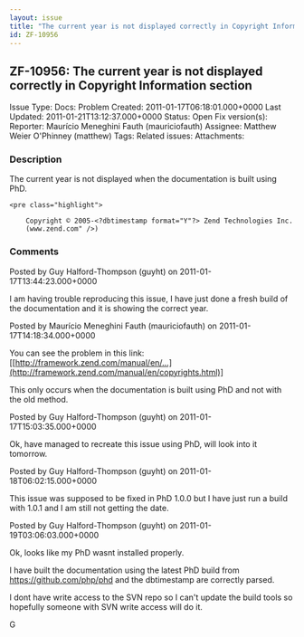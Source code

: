 ```yaml
---
layout: issue
title: "The current year is not displayed correctly in Copyright Information section"
id: ZF-10956
---
```


ZF-10956: The current year is not displayed correctly in Copyright Information section
--------------------------------------------------------------------------------------

 Issue Type: Docs: Problem Created: 2011-01-17T06:18:01.000+0000 Last Updated: 2011-01-21T13:12:37.000+0000 Status: Open Fix version(s): 
 Reporter:  Maurício Meneghini Fauth (mauriciofauth)  Assignee:  Matthew Weier O'Phinney (matthew)  Tags: 
 Related issues: 
 Attachments: 
### Description

The current year is not displayed when the documentation is built using PhD.

 
    <pre class="highlight">
    
        Copyright © 2005-<?dbtimestamp format="Y"?> Zend Technologies Inc.
        (www.zend.com" />)


 

 

### Comments

Posted by Guy Halford-Thompson (guyht) on 2011-01-17T13:44:23.000+0000

I am having trouble reproducing this issue, I have just done a fresh build of the documentation and it is showing the correct year.

 

 

Posted by Maurício Meneghini Fauth (mauriciofauth) on 2011-01-17T14:18:34.000+0000

You can see the problem in this link: [[http://framework.zend.com/manual/en/…](http://framework.zend.com/manual/en/copyrights.html)]

This only occurs when the documentation is built using PhD and not with the old method.

 

 

Posted by Guy Halford-Thompson (guyht) on 2011-01-17T15:03:35.000+0000

Ok, have managed to recreate this issue using PhD, will look into it tomorrow.

 

 

Posted by Guy Halford-Thompson (guyht) on 2011-01-18T06:02:15.000+0000

This issue was supposed to be fixed in PhD 1.0.0 but I have just run a build with 1.0.1 and I am still not getting the date.

 

 

Posted by Guy Halford-Thompson (guyht) on 2011-01-19T03:06:03.000+0000

Ok, looks like my PhD wasnt installed properly.

I have built the documentation using the latest PhD build from <https://github.com/php/phd> and the dbtimestamp are correctly parsed.

I dont have write access to the SVN repo so I can't update the build tools so hopefully someone with SVN write access will do it.

G

 

 